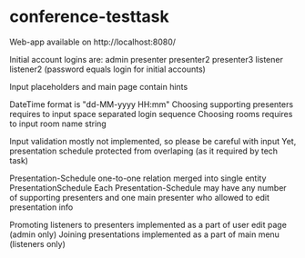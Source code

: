 # conference-testtask

Web-app available on http://localhost:8080/

Initial account logins are:
admin
presenter
presenter2
presenter3
listener
listener2
(password equals login for initial accounts)

Input placeholders and main page contain hints

DateTime format is "dd-MM-yyyy HH:mm"
Choosing supporting presenters requires to input space separated login sequence
Choosing rooms requires to input room name string

Input validation mostly not implemented, so please be careful with input
Yet, presentation schedule protected from overlaping (as it required by tech task)

Presentation-Schedule one-to-one relation merged into single entity PresentationSchedule
Each Presentation-Schedule may have any number of supporting presenters and one main presenter who allowed to edit presentation info

Promoting listeners to presenters implemented as a part of user edit page (admin only)
Joining presentations implemented as a part of main menu (listeners only)

